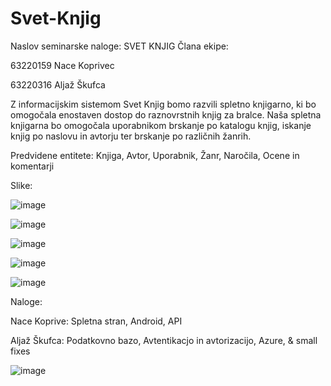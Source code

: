 # Svet-Knjig
Naslov seminarske naloge: SVET KNJIG
Člana ekipe:

63220159 Nace Koprivec

63220316 Aljaž Škufca



Z informacijskim sistemom Svet Knjig bomo razvili spletno knjigarno, ki bo omogočala enostaven dostop do raznovrstnih knjig za bralce. Naša spletna knjigarna bo omogočala uporabnikom brskanje po katalogu knjig, iskanje knjig po naslovu in avtorju ter brskanje po različnih žanrih.

Predvidene entitete: Knjiga, Avtor, Uporabnik, Žanr, Naročila, Ocene in komentarji

Slike:

![image](https://github.com/aljazskufca/Svet-Knjig/assets/152170275/dc125f89-2995-483f-b5b9-2d850da42721)

![image](https://github.com/aljazskufca/Svet-Knjig/assets/152170275/5ea0d836-f48f-405e-870d-da1d7726f60d)

![image](https://github.com/aljazskufca/Svet-Knjig/assets/152170275/fddb3b6c-a400-4394-b697-3203ed53a374)

![image](https://github.com/aljazskufca/Svet-Knjig/assets/152170275/7358adee-5f08-48ac-8219-d460cefcf5f6)

![image](https://github.com/aljazskufca/Svet-Knjig/assets/152170275/83e9a1fe-436e-40ba-9555-81edb4655275)

Naloge:

Nace Koprive: Spletna stran, Android, API

Aljaž Škufca: Podatkovno bazo, Avtentikacjo in avtorizacijo, Azure, & small fixes 


![image](https://github.com/aljazskufca/Svet-Knjig/assets/152170275/c6fcee21-35ca-4f20-aa4f-ff27fb8e4fe5)







